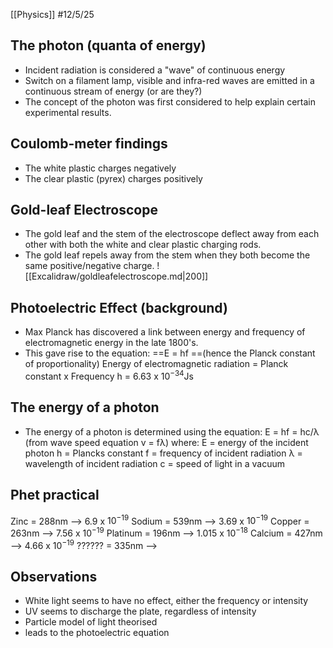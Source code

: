 [[Physics]]
#12/5/25 
## The photon (quanta of energy)
- Incident radiation is considered a "wave" of continuous energy
- Switch on a filament lamp, visible and infra-red waves are emitted in a continuous stream of energy (or are they?)
- The concept of the photon was first considered to help explain certain experimental results.
## Coulomb-meter findings
- The white plastic charges negatively
- The clear plastic (pyrex) charges positively
## Gold-leaf Electroscope
- The gold leaf and the stem of the electroscope deflect away from each other with both the white and clear plastic charging rods.
- The gold leaf repels away from the stem when they both become the same positive/negative charge.
![[Excalidraw/goldleafelectroscope.md|200]]
## Photoelectric Effect (background)
- Max Planck has discovered a link between energy and frequency of electromagnetic energy in the late 1800's.
- This gave rise to the equation:
	==E = hf ==(hence the Planck constant of proportionality)
	Energy of electromagnetic radiation = Planck constant x Frequency
	h = $6.63$ x $10^{-34}$Js
## The energy of a photon
- The energy of a photon is determined using the equation:
	E = hf = hc/λ (from wave speed equation v = fλ)
	where:
		E = energy of the incident photon
		h = Plancks constant
		f = frequency of incident radiation
		λ = wavelength of incident radiation
		c = speed of light in a vacuum
## Phet practical
Zinc = 288nm        --> 6.9 x $10^{-19}$
Sodium = 539nm   --> 3.69 x $10^{-19}$
Copper = 263nm   --> 7.56 x $10^{-19}$
Platinum = 196nm --> 1.015 x $10^{-18}$
Calcium = 427nm  --> 4.66 x $10^{-19}$
?????? = 335nm     -->
## Observations
- White light seems to have no effect, either the frequency or intensity
- UV seems to discharge the plate, regardless of intensity
- Particle model of light theorised
- leads to the photoelectric equation